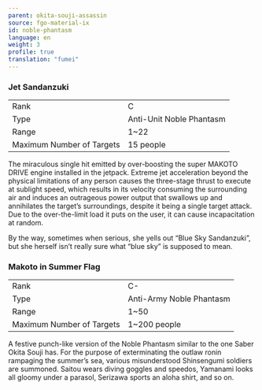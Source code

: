 ```yaml
---
parent: okita-souji-assassin
source: fgo-material-ix
id: noble-phantasm
language: en
weight: 3
profile: true
translation: "fumei"
---
```


### Jet Sandanzuki

<table>
  <tr><td>Rank</td><td>C</td></tr>
  <tr><td>Type</td><td>Anti-Unit Noble Phantasm</td></tr>
  <tr><td>Range</td><td>1~22</td></tr>
  <tr><td>Maximum Number of Targets</td><td>15 people</td></tr>
</table>

The miraculous single hit emitted by over-boosting the super MAKOTO DRIVE engine installed in the jetpack. Extreme jet acceleration beyond the physical limitations of any person causes the three-stage thrust to execute at sublight speed, which results in its velocity consuming the surrounding air and induces an outrageous power output that swallows up and annihilates the target’s surroundings, despite it being a single target attack. Due to the over-the-limit load it puts on the user, it can cause incapacitation at random.

By the way, sometimes when serious, she yells out “Blue Sky Sandanzuki”, but she herself isn’t really sure what “blue sky” is supposed to mean.

### Makoto in Summer Flag

<table>
  <tr><td>Rank</td><td>C-</td></tr>
  <tr><td>Type</td><td>Anti-Army Noble Phantasm</td></tr>
  <tr><td>Range</td><td>1~50</td></tr>
  <tr><td>Maximum Number of Targets</td><td>1~200 people</td></tr>
</table>

A festive punch-like version of the Noble Phantasm similar to the one Saber Okita Souji has.
For the purpose of exterminating the outlaw ronin rampaging the summer’s sea, various misunderstood Shinsengumi soldiers are summoned. Saitou wears diving goggles and speedos, Yamanami looks all gloomy under a parasol, Serizawa sports an aloha shirt, and so on.
